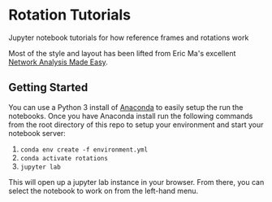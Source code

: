 # Rotation Tutorials
Jupyter notebook tutorials for how reference frames and rotations work

Most of the style and layout has been lifted from Eric Ma's excellent
[Network Analysis Made Easy](https://github.com/ericmjl/Network-Analysis-Made-Simple).


## Getting Started
You can use a Python 3 install of [Anaconda](http://docs.anaconda.com/anaconda/install/)
to easily setup the run the notebooks. Once you have Anaconda install run the
following commands from the root directory of this repo to setup your environment
and start your notebook server:

1. `conda env create -f environment.yml`
1. `conda activate rotations`
1. `jupyter lab`

This will open up a jupyter lab instance in your browser. From there, you can
select the notebook to work on from the left-hand menu.
